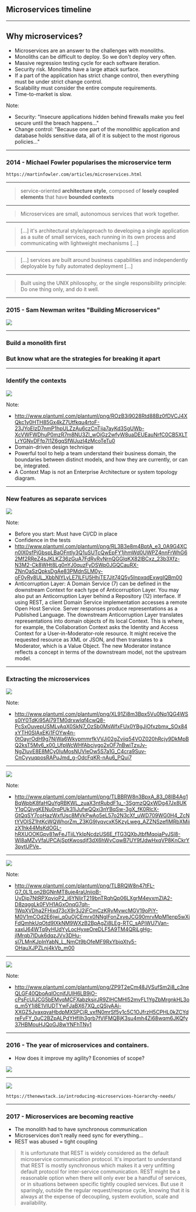 ##  Microservices timeline

<hr>

## Why microservices?

* Microservices are an answer to the challenges with monoliths. <!-- .element: class="fragment fade-in" -->
* Monoliths can be difficult to deploy. So we don't deploy very often. <!-- .element: class="fragment fade-in" -->
* Massive regression testing cycle for each software iteration. <!-- .element: class="fragment fade-in" -->
* Security risk. Monoliths have a large attack surface. <!-- .element: class="fragment fade-in" -->
* If a part of the application has strict change control, then everything must be under strict change control. <!-- .element: class="fragment fade-in" -->
* Scalability must consider the entire compute requirements. <!-- .element: class="fragment fade-in" -->
* Time-to-market is slow. <!-- .element: class="fragment fade-in" -->

Note:
* Security: "Insecure applications hidden behind firewalls make you feel secure until the breach happens..."
* Change control: "Because one part of the monolithic application and database holds sensitive data, all of it is subject to the most rigorous policies..."

<hr>

### 2014 - Michael Fowler popularises the microservice term

    https://martinfowler.com/articles/microservices.html

<hr>

> service-oriented **architecture style**, composed of **losely coupled elements** that have **bounded contexts**

<hr>

> Microservices are small, autonomous services that work together.

<hr>

> [...] it's architectural style/approach to developing a single application as a suite of small services, each running in its own process and communicating with lightweight mechanisms [...]

<hr>

> [...] services are built around business capabilities and independently deployable by fully automated deployment [...]

<hr>

> Built using the UNIX philosophy, or the single responsibility principle: Do one thing only, and do it well.

<hr>

### 2015 - Sam Newman writes "Building Microservices"

![](resources/images/building-microservices-book.jpg)

<hr>

### Build a monolith first

### But know what are the strategies for breaking it apart <!-- .element: class="fragment fade-in" -->

<hr>

### Identify the contexts

![](resources/images/breaking-monolith-1.png)

Note:
* http://www.plantuml.com/plantuml/png/ROzB3i9028Rtd88Bz0fDVCJ4XQkc1y0HTH85Gx4kZ7Utfkqu4rtoF-23JYoEIzD7nmP1hpULZzAu6czCnTija7ayKd3SgUWb-XcVWFWDhuP0mzR7m8NU3Zl_wOiGz2wfyW8uaDEUEauNrfC0CB5XLTLrYGNvDFfp7I1Z6gqSfWJuzI4zMcoTeTu0
* Domain-driven design technique
* Powerful tool to help a team understand their business domain, the boundaries between distinct models, and how they are currently, or can be, integrated.
* A Context Map is not an Enterprise Architecture or system topology diagram.

<hr>

### New features as separate services

![](resources/images/breaking-monolith-2.png)

Note:
* Before you start: Must have CI/CD in place
* Confidence in the tests
* http://www.plantuml.com/plantuml/png/RL3B3e8m4BptA_e3_0A9G4XCn0lX0sfPjGbspLBaOFntIy3Q1uSUTcQwEpFY1jhmWd0UWPZ4nnFrWhG62Mf2RReZ4sJKLKZ36zGuA7FdRyRvNrnQGGlqKX82lBCxz_23b3Xfz-N3M2-Ck8WHt8Lg0nYJ0quzFyDSWp0JGQCauRX-ZNnOaSzQpksDgAe83PMdnSLM0y-oF0yRy8UL_XbbNlYLyLE7ILFU5HhiTE7Jit74Q5v5InpxqdExwgIQBm00
* Anticorruption Layer: A Domain Service (7) can be defined in the downstream Context for each type of Anticorruption Layer. You may also put an Anticorruption Layer behind a Repository (12) interface. If using REST, a client Domain Service implementation accesses a remote Open Host Service. Server responses produce representations as a Published Language. The downstream Anticorruption Layer translates representations into domain objects of its local Context. This is where, for example, the Collaboration Context asks the Identity and Access Context for a User-in-Moderator-role resource. It might receive the requested resource as XML or JSON, and then translates to a Moderator, which is a Value Object. The new Moderator instance reflects a concept in terms of the downstream model, not the upstream model.

<hr>

### Extracting the microservices

![](resources/images/breaking-monolith-3.png) <!-- .element height="75%" width="75%" -->

Note:
* http://www.plantuml.com/plantuml/png/XL91Zi8m3Bpx5Vu0Nq1QG4WSs0lY0TdKi95Al79TM0drxwIqf4cwQ8-PcSxOuvepUSMLyAqX0SkN7_OzSb0MsWfxFUx0YBgJiOfxzbmx_SOx84xYTH0SIAxEKi1FOYw4n-0tOayrOdH9g7NjWa6WkypmmrfkVVJi02gZviiq54VOZ020hRcjy9DkMpBQ2ksT5Mv6_x00_UfpWcWHfAbciygo2xOF7nBwiTzvJv-NgZIuvE8E8MCy0IuMosNUVleOw5S7a1G_C4cra9Suv-CnCyyuqposRAPuJmd_g-OdcFqKR-nAu6_PQui7

<hr>

![](resources/images/breaking-monolith-4.png) <!-- .element height="75%" width="75%" -->

Note:
* http://www.plantuml.com/plantuml/png/TLBBRW8n3BpxA_83_08IB4Ag1BqWpbK8faHQuYgRBKWL_zuaX3ntRubdF1u_-3SgmzQQxWDg47Jx8UKY1qCQjvgKENu0rqPUk31iJufwQQxi3nYBqSw-3gX_fK0RlcX-GtQqSY7coHazWxfUsc8MVkPwAo5eL57o2N3cXf_uWD709WG0H4_ZcNtYVOlSZ1htKcWQWhorZm_Z3KG9IyqvcxK5KzyLweg_AZZNSzeflMRbXMiizX1hk44MsKdOGL-hRXUOOKGpv81wFeJTiiLYkIpNcdzUS6E_fTG3QXbJtbfMqojaPvJSl8-Wl8aMZvVfaUPCAjSptKwosdjf3dX6hWvCqwB7UY9fJdwHxqVP8KnCkrY3pytUPVe_

<hr>

![](resources/images/breaking-monolith-5.png) <!-- .element height="65%" width="65%" -->

Note:
* http://www.plantuml.com/plantuml/png/TLBRQW8n47tFL-G7_0L1Lon2BGNnMT8uje4raUnijoB-UvDip7NtRPXpvioP2_i6YNIjrT219bnTRqhQp06LXgrM4eyxmZIA2-D8zqggLk0FVH1AGxOnqG7qh-1WqXVDha2FHixd73cX9r3J2jFCmCzKRyMvwcMGV19oPiY-M0V1mCOd2E6jwi_q0uOjCEmrx0NNglFonZxyeJCG90mrvMpM1enp5wXjFdQmhkUqOtd9IXkNM9WXzB2BpAgZi8LEg-RTC_sAPiWU7Van-xaxlJ64WTq9yHUdYyLocHyxeOreDLF5A9TM4QRiLgHg-jIMrqb7IDuk6dqzJVv3DHu-sI7LMnKJpInYabN_L_NmCt9bOfeMF9RxYbjqXty5-OHauXJPZLnj4kVb_m00

<hr>

![](resources/images/breaking-monolith-6.png)

Note: 
* http://www.plantuml.com/plantuml/png/ZP9T2eCm48JVSufSm2i8_c3neQLGF40QboAqIOcnjfJUlH6LB9jO-cPsFcUIJCG5bEMvqMCFXabzksirJR9ZlHCMHl52mvFL1YgZbMrgnkHL3oq_m5Y1i8E1VIUDTYwFJaBX67XQ_cQSjyAAi-XXGZ5JvaxqvaHbdpMXSPCjR_yxfN0mrSf5y1c5C1OJfrzH5CPHL0kZCYdreFvFY_0uC2BZpALPdYHfIlh3grb7fVlFMQBjK3su4mh4Zi68wqm6JKQfy37HBMouHJQoGJ8wYNFhTNy1

<hr>

### 2016 - The year of microservices and containers.

* How does it improve my agility? Economies of scope?

![](resources/images/containers.png)

<hr>

![](resources/images/microservices-hierarchy-of-needs.png) <!-- .element height="65%" width="65%" -->

    https://thenewstack.io/introducing-microservices-hierarchy-needs/

<hr>

### 2017 - Microservices are becoming reactive

* The monolith had to have synchronous communication
* Microservices don't really need sync for everything...
* REST was abused = tight coupling

> It is unfortunate that REST is widely considered as the default microservice communication protocol. It's important to understand that REST is mostly synchronous which makes it a very unfitting default protocol for inter-service communication.
> REST might be a reasonable option when there will only ever be a handful of services, or in situations between specific tightly coupled services. But use it sparingly, outside the regular request/respnse cycle, knowing that it is always at the expense of decoupling, system evolution, scale and availability.
